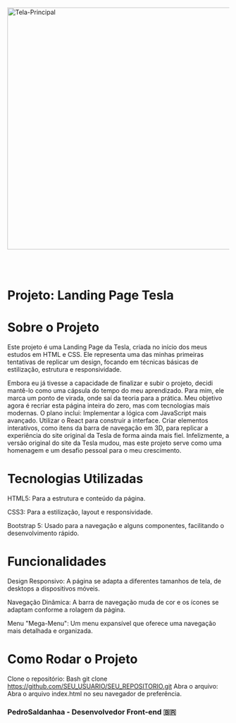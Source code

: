 
<br>
<p align="start">
  <img src="https://raw.githubusercontent.com/PedroSaldanhaa/Telas-Home/refs/heads/main/TelasHome-Main.png" alt="Tela-Principal" width="550">
  &nbsp; &nbsp; &nbsp;
</p>
</p>
<br>




# Projeto: Landing Page Tesla

# Sobre o Projeto
Este projeto é uma Landing Page da Tesla, criada no início dos meus estudos em HTML e CSS. Ele representa uma das minhas primeiras tentativas de replicar um design, focando em técnicas básicas de estilização, estrutura e responsividade.

Embora eu já tivesse a capacidade de finalizar e subir o projeto, decidi mantê-lo como uma cápsula do tempo do meu aprendizado. Para mim, ele marca um ponto de virada, onde saí da teoria para a prática. Meu objetivo agora é recriar esta página inteira do zero, mas com tecnologias mais modernas. O plano inclui:
Implementar a lógica com JavaScript mais avançado.
Utilizar o React para construir a interface.
Criar elementos interativos, como itens da barra de navegação em 3D, para replicar a experiência do site original da Tesla de forma ainda mais fiel.
Infelizmente, a versão original do site da Tesla mudou, mas este projeto serve como uma homenagem e um desafio pessoal para o meu crescimento.


# Tecnologias Utilizadas
HTML5: Para a estrutura e conteúdo da página.

CSS3: Para a estilização, layout e responsividade.

Bootstrap 5: Usado para a navegação e alguns componentes, facilitando o desenvolvimento rápido.

# Funcionalidades
Design Responsivo: A página se adapta a diferentes tamanhos de tela, de desktops a dispositivos móveis.

Navegação Dinâmica: A barra de navegação muda de cor e os ícones se adaptam conforme a rolagem da página.

Menu "Mega-Menu": Um menu expansível que oferece uma navegação mais detalhada e organizada.



# Como Rodar o Projeto

Clone o repositório:
Bash
git clone https://github.com/SEU_USUARIO/SEU_REPOSITORIO.git
Abra o arquivo: Abra o arquivo index.html no seu navegador de preferência.

### PedroSaldanhaa - Desenvolvedor Front-end 🇧🇷
